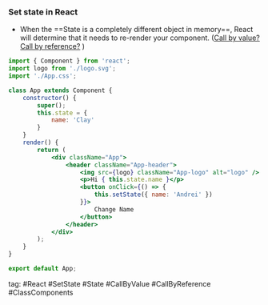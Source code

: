 ### Set state in React
- When the ==State is a completely different object in memory==, React will determine that it needs to re-render your component. ([Call by value? Call by reference?](4-36%20觀念小叮嚀-傳值(by%20value)和傳參考(by%20reference).md) )

```jsx
import { Component } from 'react';
import logo from './logo.svg';
import './App.css';

class App extends Component {
	constructor() {
		super();
		this.state = {
			name: 'Clay'
		}
	}
	render() {
		return (
			<div className="App">
				<header className="App-header">
					<img src={logo} className="App-logo" alt="logo" />
					<p>Hi { this.state.name }</p>
					<button onClick={() => {
						this.setState({ name: 'Andrei' })
					}}>
						Change Name
					</button>
				</header>
			</div>
		);
	}
}

export default App;
```

tag: #React #SetState #State #CallByValue #CallByReference #ClassComponents 
